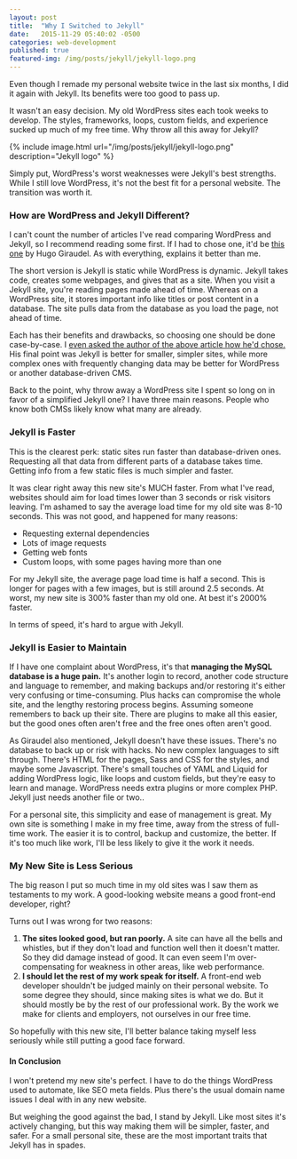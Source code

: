 ```yaml
---
layout: post
title:  "Why I Switched to Jekyll"
date:   2015-11-29 05:40:02 -0500
categories: web-development
published: true
featured-img: /img/posts/jekyll/jekyll-logo.png
---
```


Even though I remade my personal website twice in the last six months, I did it again with Jekyll. Its benefits were too good to pass up.

It wasn't an easy decision. My old WordPress sites each took weeks to develop. The styles, frameworks, loops, custom fields, and experience sucked up much of my free time. Why throw all this away for Jekyll?

{% include image.html url="/img/posts/jekyll/jekyll-logo.png" description="Jekyll logo" %}

Simply put, WordPress's worst weaknesses were Jekyll's best strengths. While I still love WordPress, it's not the best fit for a personal website. The transition was worth it.

### How are WordPress and Jekyll Different?

I can't count the number of articles I've read comparing WordPress and Jekyll, so I recommend reading some first. If I had to chose one, it'd be [this one](http://www.sitepoint.com/blogging-wordPress-or-jekyll/) by Hugo Giraudel. As with everything, explains it better than me.

The short version is Jekyll is static while WordPress is dynamic. Jekyll takes code, creates some webpages, and gives that as a site. When you visit a Jekyll site, you're reading pages made ahead of time. Whereas on a WordPress site, it stores important info like titles or post content in a database. The site pulls data from the database as you load the page, not ahead of time.

Each has their benefits and drawbacks, so choosing one should be done case-by-case. I [even asked the author of the above article how he'd chose.](https://github.com/HugoGiraudel/ama/issues/52) His final point was Jekyll is better for smaller, simpler sites, while more complex ones with frequently changing data may be better for WordPress or another database-driven CMS.

Back to the point, why throw away a WordPress site I spent so long on in favor of a simplified Jekyll one? I have three main reasons. People who know both CMSs likely know what many are already.

### Jekyll is Faster

This is the clearest perk: static sites run faster than database-driven ones. Requesting all that data from different parts of a database takes time. Getting info from a few static files is much simpler and faster.

It was clear right away this new site's MUCH faster. From what I've read, websites should aim for load times lower than 3 seconds or risk visitors leaving. I'm ashamed to say the average load time for my old site was 8-10 seconds. This was not good, and happened for many reasons:

* Requesting external dependencies
* Lots of image requests
* Getting web fonts
* Custom loops, with some pages having more than one

For my Jekyll site, the average page load time is half a second. This is longer for pages with a few images, but is still around 2.5 seconds. At worst, my new site is 300% faster than my old one. At best it's 2000% faster.

In terms of speed, it's hard to argue with Jekyll.

### Jekyll is Easier to Maintain

If I have one complaint about WordPress, it's that **managing the MySQL database is a huge pain.** It's another login to record, another code structure and language to remember, and making backups and/or restoring it's either very confusing or time-consuming. Plus hacks can compromise the whole site, and the lengthy restoring process begins. Assuming someone remembers to back up their site. There are plugins to make all this easier, but the good ones often aren't free and the free ones often aren't good.

As Giraudel also mentioned, Jekyll doesn't have these issues. There's no database to back up or risk with hacks. No new complex languages to sift through. There's HTML for the pages, Sass and CSS for the styles, and maybe some Javascript. There's small touches of YAML and Liquid for adding WordPress logic, like loops and custom fields, but they're easy to learn and manage. WordPress needs extra plugins or more complex PHP. Jekyll just needs another file or two..

For a personal site, this simplicity and ease of management is great. My own site is something I make in my free time, away from the stress of full-time work. The easier it is to control, backup and customize, the better. If it's too much like work, I'll be less likely to give it the work it needs.

### My New Site is Less Serious

The big reason I put so much time in my old sites was I saw them as testaments to my work. A good-looking website means a good front-end developer, right?

Turns out I was wrong for two reasons:

1. **The sites looked good, but ran poorly.** A site can have all the bells and whistles, but if they don't load and function well then it doesn't matter. So they did damage instead of good. It can even seem I'm over-compensating for weakness in other areas, like web performance.
2. **I should let the rest of my work speak for itself.** A front-end web developer shouldn't be judged mainly on their personal website. To some degree they should, since making sites is what we do. But it should mostly be by the rest of our professional work. By the work we make for clients and employers, not ourselves in our free time.

So hopefully with this new site, I'll better balance taking myself less seriously while still putting a good face forward.

#### In Conclusion

I won't pretend my new site's perfect. I have to do the things WordPress used to automate, like SEO meta fields. Plus there's the usual domain name issues I deal with in any new website.

But weighing the good against the bad, I stand by Jekyll. Like most sites it's actively changing, but this way making them will be simpler, faster, and safer. For a small personal site, these are the most important traits that Jekyll has in spades.